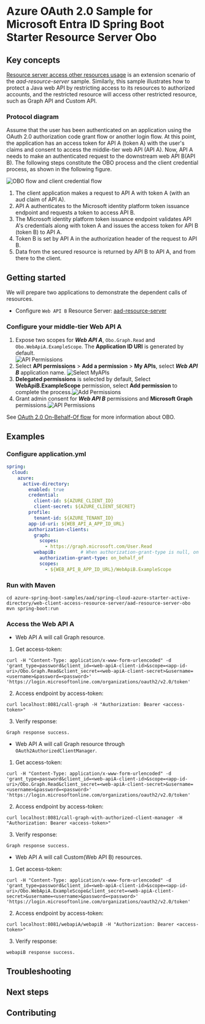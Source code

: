 # Azure OAuth 2.0 Sample for Microsoft Entra ID Spring Boot Starter Resource Server Obo

## Key concepts
[Resource server access other resources usage] is an extension scenario of the *aad-resource-server* sample. Similarly, this sample illustrates how to protect a Java web API by restricting access to its resources to authorized accounts, and the restricted resource will access other restricted resource, such as Graph API and Custom API.

### Protocol diagram
Assume that the user has been authenticated on an application using the OAuth 2.0 authorization code grant flow or another login flow. At this point, the application has an access token for API A (token A) with the user's claims and consent to access the middle-tier web API (API A). Now, API A needs to make an authenticated request to the downstream web API B(API B).
The following steps constitute the OBO process and the client credential process, as shown in the following figure.

![OBO flow and client credential flow](docs/image-aad-obo-flow-and-client-credential-flow.png)
1. The client application makes a request to API A with token A (with an aud claim of API A).
2. API A authenticates to the Microsoft identity platform token issuance endpoint and requests a token to access API B.
4. The Microsoft identity platform token issuance endpoint validates API A's credentials along with token A and issues the access token for API B (token B) to API A.
4. Token B is set by API A in the authorization header of the request to API B.
5. Data from the secured resource is returned by API B to API A, and from there to the client.

## Getting started
We will prepare two applications to demonstrate the dependent calls of resources.


- Configure `Web API B` Resource Server: [aad-resource-server]

### Configure your middle-tier Web API A
1. Expose two scopes for ***Web API A***, `Obo.Graph.Read` and `Obo.WebApiA.ExampleScope`. The **Application ID URI** is generated by default.  
![API Permissions](docs/image-resource-server-obo-add-scope.png)
2. Select **API permissions** > **Add a permission** > **My APIs**, select ***Web API B*** application name. ![Select MyAPIs](docs/image-select-myapis.png)
3. **Delegated permissions** is selected by default, Select **WebApiB.ExampleScope** permission, select **Add permission** to complete the process.![Add Permissions](docs/image-add-permissions.png)
4. Grant admin consent for ***Web API B*** permissions and **Microsoft Graph** permissions.![API Permissions](docs/image-add-grant-admin-consent.png)

See [OAuth 2.0 On-Behalf-Of flow] for more information about OBO.

## Examples
### Configure application.yml
```yaml
spring:
  cloud:
    azure:
      active-directory:
        enabled: true
        credential:
          client-id: ${AZURE_CLIENT_ID}
          client-secret: ${AZURE_CLIENT_SECRET}
        profile:
          tenant-id: ${AZURE_TENANT_ID}
        app-id-uri: ${WEB_API_A_APP_ID_URL}
        authorization-clients:
          graph:
            scopes:
              - https://graph.microsoft.com/User.Read
          webapiB:         # When authorization-grant-type is null, on behalf of flow is used by default
            authorization-grant-type: on_behalf_of
            scopes:
              - ${WEB_API_B_APP_ID_URL}/WebApiB.ExampleScope
```

### Run with Maven
```shell
cd azure-spring-boot-samples/aad/spring-cloud-azure-starter-active-directory/web-client-access-resource-server/aad-resource-server-obo
mvn spring-boot:run
```

### Access the Web API A
- Web API A will call Graph resource. 

1. Get access-token:
```shell script
curl -H "Content-Type: application/x-www-form-urlencoded" -d 'grant_type=password&client_id=<web-apiA-client-id>&scope=<app-id-uri>/Obo.Graph.Read&client_secret=<web-apiA-client-secret>&username=<username>&password=<password>' 'https://login.microsoftonline.com/organizations/oauth2/v2.0/token'
```
2. Access endpoint by access-token:
```shell script
curl localhost:8081/call-graph -H "Authorization: Bearer <access-token>"
```
3. Verify response:
```text
Graph response success.
```

- Web API A will call Graph resource through `OAuth2AuthorizedClientManager`. 

1. Get access-token:
```shell script
curl -H "Content-Type: application/x-www-form-urlencoded" -d 'grant_type=password&client_id=<web-apiA-client-id>&scope=<app-id-uri>/Obo.Graph.Read&client_secret=<web-apiA-client-secret>&username=<username>&password=<password>' 'https://login.microsoftonline.com/organizations/oauth2/v2.0/token'
```
2. Access endpoint by access-token:
```shell script
curl localhost:8081/call-graph-with-authorized-client-manager -H "Authorization: Bearer <access-token>"
```
3. Verify response:
```text
Graph response success.
```

- Web API A will call Custom(Web API B) resources. 

1. Get access-token:
```shell script
curl -H "Content-Type: application/x-www-form-urlencoded" -d 'grant_type=password&client_id=<web-apiA-client-id>&scope=<app-id-uri>/Obo.WebApiA.ExampleScope&client_secret=<web-apiA-client-secret>&username=<username>&password=<password>' 'https://login.microsoftonline.com/organizations/oauth2/v2.0/token'
```
2. Access endpoint by access-token:
```shell script
curl localhost:8081/webapiA/webapiB -H "Authorization: Bearer <access-token>"
```
3. Verify response:
```text
webapiB response success.
```

## Troubleshooting

## Next steps
## Contributing

<!-- LINKS -->
[Azure portal]: https://portal.azure.com/

[Resource server access other resources usage]: https://github.com/Azure-Samples/azure-spring-boot-samples/tree/spring-cloud-azure_v4.3.0/aad/spring-cloud-azure-starter-active-directory/web-client-access-resource-server/aad-resource-server-obo
[aad-resource-server]: ../aad-resource-server
[OAuth 2.0 On-Behalf-Of flow]: https://docs.microsoft.com/azure/active-directory/develop/v2-oauth2-on-behalf-of-flow

